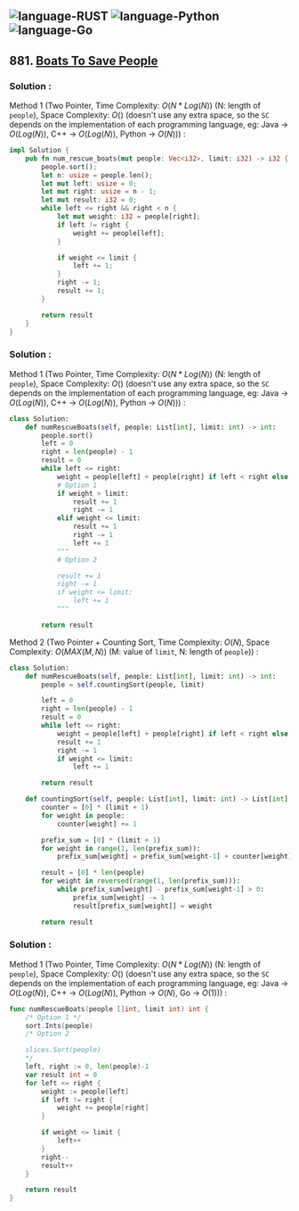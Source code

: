![language-RUST](https://img.shields.io/badge/RUST-8d4004?style=for-the-badge&logo=RUST)
![language-Python](https://img.shields.io/badge/Python-ffd43b?style=for-the-badge&logo=PYTHON)
![language-Go](https://img.shields.io/badge/Go-00add8?style=for-the-badge&logo=GO&logoColor=white)
---

## 881. [Boats To Save People](https://leetcode.com/problems/boats-to-save-people)

### Solution :

Method 1 (Two Pointer, Time Complexity: $O(N*Log(N))$ (N: length of `people`), Space Complexity: $O()$ (doesn't use any extra space, so the `SC` depends on the implementation of each programming language, eg: Java -> $O(Log(N))$, C++ -> $O(Log(N))$, Python -> $O(N)$)) :
```rust
impl Solution {
    pub fn num_rescue_boats(mut people: Vec<i32>, limit: i32) -> i32 {
        people.sort();
        let n: usize = people.len();
        let mut left: usize = 0;
        let mut right: usize = n - 1;
        let mut result: i32 = 0;
        while left <= right && right < n {
            let mut weight: i32 = people[right];
            if left != right {
                weight += people[left];
            }

            if weight <= limit {
                left += 1;
            }
            right -= 1;
            result += 1;
        }

        return result
    }
}
```

### Solution :

Method 1 (Two Pointer, Time Complexity: $O(N*Log(N))$ (N: length of `people`), Space Complexity: $O()$ (doesn't use any extra space, so the `SC` depends on the implementation of each programming language, eg: Java -> $O(Log(N))$, C++ -> $O(Log(N))$, Python -> $O(N)$)) :
```python
class Solution:
    def numRescueBoats(self, people: List[int], limit: int) -> int:
        people.sort()
        left = 0
        right = len(people) - 1
        result = 0
        while left <= right:
            weight = people[left] + people[right] if left < right else people[left]
            # Option 1
            if weight > limit:
                result += 1
                right -= 1
            elif weight <= limit:
                result += 1
                right -= 1
                left += 1
            """
            # Option 2

            result += 1
            right -= 1
            if weight <= limit:
                left += 1
            """

        return result
```

Method 2 (Two Pointer + Counting Sort, Time Complexity: $O(N)$, Space Complexity: $O(MAX(M, N))$ (M: value of `limit`, N: length of `people`)) :
```python
class Solution:
    def numRescueBoats(self, people: List[int], limit: int) -> int:
        people = self.countingSort(people, limit)

        left = 0
        right = len(people) - 1
        result = 0
        while left <= right:
            weight = people[left] + people[right] if left < right else people[left]
            result += 1
            right -= 1
            if weight <= limit:
                left += 1

        return result

    def countingSort(self, people: List[int], limit: int) -> List[int]:
        counter = [0] * (limit + 1)
        for weight in people:
            counter[weight] += 1

        prefix_sum = [0] * (limit + 1)
        for weight in range(1, len(prefix_sum)):
            prefix_sum[weight] = prefix_sum[weight-1] + counter[weight]

        result = [0] * len(people)
        for weight in reversed(range(1, len(prefix_sum))):
            while prefix_sum[weight] - prefix_sum[weight-1] > 0:
                prefix_sum[weight] -= 1
                result[prefix_sum[weight]] = weight

        return result
```

### Solution :

Method 1 (Two Pointer, Time Complexity: $O(N*Log(N))$ (N: length of `people`), Space Complexity: $O()$ (doesn't use any extra space, so the `SC` depends on the implementation of each programming language, eg: Java -> $O(Log(N))$, C++ -> $O(Log(N))$, Python -> $O(N)$, Go -> $O(1)$)) :
```go
func numRescueBoats(people []int, limit int) int {
    /* Option 1 */
    sort.Ints(people)
    /* Option 2

    slices.Sort(people)
    */
    left, right := 0, len(people)-1
    var result int = 0
    for left <= right {
        weight := people[left]
        if left != right {
            weight += people[right]
        }

        if weight <= limit {
            left++
        }
        right--
        result++
    }

    return result
}
```
